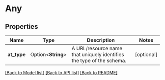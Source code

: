# Any

## Properties

| Name        | Type               | Description                                                          | Notes      |
| ----------- | ------------------ | -------------------------------------------------------------------- | ---------- |
| **at_type** | Option<**String**> | A URL/resource name that uniquely identifies the type of the schema. | [optional] |

[[Back to Model list]](../README.md#documentation-for-models) [[Back to API list]](../README.md#documentation-for-api-endpoints) [[Back to README]](../README.md)
